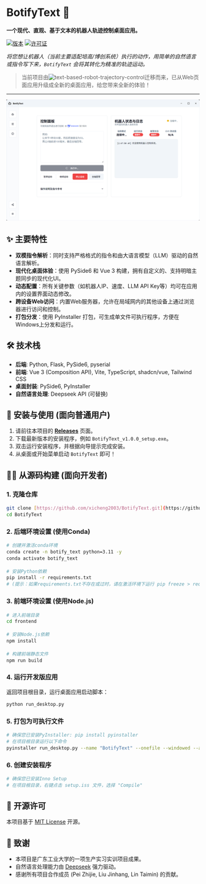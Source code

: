 # BotifyText 🤖

**一个现代、直观、基于文本的机器人轨迹控制桌面应用。**

[![版本](https://img.shields.io/badge/version-1.0.0-blue.svg)](https://github.com/xicheng2003/BotifyText/releases)
[![许可证](https://img.shields.io/badge/license-MIT-green.svg)](LICENSE)

*将您想让机器人（当前主要适配培高/博创系统）执行的动作，用简单的自然语言或指令写下来，`BotifyText` 会将其转化为精准的轨迹运动。*

> 当前项目由![text-based-robot-trajectory-control](https://github.com/xicheng2003/text-based-robot-trajectory-control)迁移而来，已从Web页面应用升级成全新的桌面应用，给您带来全新的体验！
---

![BotifyText应用截图](assets/screenshot.png) 


## ✨ 主要特性

- **双模指令解析**：同时支持严格格式的指令和由大语言模型（LLM）驱动的自然语言解析。
- **现代化桌面体验**：使用 PySide6 和 Vue 3 构建，拥有自定义的、支持明暗主题同步的现代化UI。
- **动态配置**：所有关键参数（如机器人IP、速度、LLM API Key等）均可在应用内的设置界面动态修改。
- **跨设备Web访问**：内置Web服务器，允许在局域网内的其他设备上通过浏览器进行访问和控制。
- **打包分发**：使用 PyInstaller 打包，可生成单文件可执行程序，方便在Windows上分发和运行。

## 🛠️ 技术栈

- **后端**: Python, Flask, PySide6, pyserial
- **前端**: Vue 3 (Composition API), Vite, TypeScript, shadcn/vue, Tailwind CSS
- **桌面封装**: PySide6, PyInstaller
- **自然语言处理**: Deepseek API (可替换)


## 🚀 安装与使用 (面向普通用户)

1.  请前往本项目的 [**Releases**](https://github.com/xicheng2003/BotifyText/releases) 页面。
2.  下载最新版本的安装程序，例如 `BotifyText_v1.0.0_setup.exe`。
3.  双击运行安装程序，并根据向导提示完成安装。
4.  从桌面或开始菜单启动 `BotifyText` 即可！

## 👨‍💻 从源码构建 (面向开发者)

### 1. 克隆仓库
```bash
git clone [https://github.com/xicheng2003/BotifyText.git](https://github.com/xicheng2003/BotifyText.git)
cd BotifyText
```

### 2. 后端环境设置 (使用Conda)
```bash
# 创建并激活conda环境
conda create -n botify_text python=3.11 -y
conda activate botify_text

# 安装Python依赖
pip install -r requirements.txt 
# (提示：如果requirements.txt不存在或过时，请在激活环境下运行 pip freeze > requirements.txt 来生成)
```

### 3. 前端环境设置 (使用Node.js)
```bash
# 进入前端目录
cd frontend

# 安装Node.js依赖
npm install

# 构建前端静态文件
npm run build
```

### 4. 运行开发版应用
返回项目根目录，运行桌面应用启动脚本：
```bash
python run_desktop.py
```

### 5. 打包为可执行文件
```bash
# 确保您已安装PyInstaller: pip install pyinstaller
# 在项目根目录运行以下命令
pyinstaller run_desktop.py --name "BotifyText" --onefile --windowed --add-data "frontend/dist;frontend/dist" --add-data "backend/default_config.json;backend" --add-data "assets;assets" --icon="assets/bot_logo.ico" --version-file "version.txt"
```

### 6. 创建安装程序
```bash
# 确保您已安装Inno Setup
# 在项目根目录，右键点击 setup.iss 文件，选择 "Compile"
```

## 📝 开源许可

本项目基于 [MIT License](LICENSE) 开源。

## 🙏 致谢

* 本项目是广东工业大学的一项生产实习实训项目成果。
* 自然语言处理能力由 [Deepseek](https://www.deepseek.com) 强力驱动。
* 感谢所有项目合作成员 (Pei Zhijie, Liu Jinhang, Lin Taimin) 的贡献。
